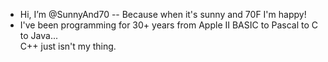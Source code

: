 - Hi, I’m @SunnyAnd70 -- Because when it's sunny and 70F I'm happy!
- I've been programming for 30+ years from Apple II BASIC to Pascal to C to Java...<br>
  C++ just isn't my thing.

<!---
SunnyAnd70/SunnyAnd70 is a ✨ special ✨ repository because its `README.md` (this file) appears on your GitHub profile.
You can click the Preview link to take a look at your changes.
--->

